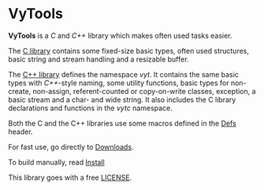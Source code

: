 # VyTools

**VyTools** is a *C* and *C++* library which
makes often used tasks easier.

The [C library](https://doi6doi.github.io/vytools/C.html) contains some fixed-size basic types,
often used structures, basic string and stream handling
and a resizable buffer.

The [C++ library](https://doi6doi.github.io/vytools/Cpp.html) defines the namespace *vyt*.
It contains the same basic types with *C++*-style naming,
some utility functions, basic types for non-create,
non-assign, referent-counted or copy-on-write classes,
exception, a basic stream and a char- and wide string.
It also includes the C library declarations and functions
in the *vytc* namespace.

Both the C and the C++ libraries use some macros
defined in the [Defs](https://doi6doi.github.io/vytools/Defs.html) header.

For fast use, go directly to [Downloads](https://github.com/Doi6doi/vytools/releases).

To build manually, read [Install](https://doi6doi.github.io/vytools/Install.html)

This library goes with a free [LICENSE](https://github.com/Doi6doi/vytools/blob/main/LICENSE).
